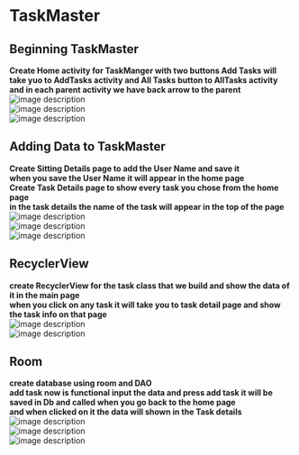 # TaskMaster

## Beginning TaskMaster

**Create Home activity for TaskManger with two buttons Add Tasks will take yuo to AddTasks activity and All Tasks button to AllTasks activity**<br>
**and in each parent activity we have back arrow to the parent**<br>
![image description](screenshots/home.png)<br>
![image description](screenshots/allTasks.png)<br>
![image description](screenshots/addTasks.png)<br>

## Adding Data to TaskMaster

**Create Sitting Details page to add the User Name and save it**<br>
**when you save the User Name it will appear in the home page**<br>
**Create Task Details page to show every task you chose from the home page**<br>
**in the task details the name of the task will appear in the top of the page**<br>
![image description](screenshots/ch27-2.png)<br>
![image description](screenshots/ch27-1.png)<br>
![image description](screenshots/ch27-3.png)<br>

## RecyclerView

**create RecyclerView for the task class that we build and show the data of it in the main page**<br>
**when you click on any task it will take you to task detail page and show the task info on that page**<br>
![image description](screenshots/lab28-1.png)<br>
![image description](screenshots/lab28-2.png)<br>

## Room

**create database using room and DAO**<br>
**add task now is functional input the data and press add task it will be saved in Db and called when you go back to the home page**<br>
**and when clicked on it the data will shown in the Task details**<br>
![image description](screenshots/lab29-1.png)<br>
![image description](screenshots/lab29-2.png)<br>
![image description](screenshots/lab29-3.png)<br>
